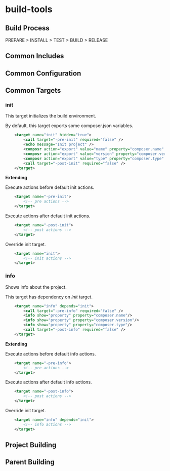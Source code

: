 # build-tools

## Build Process

PREPARE > INSTALL > TEST > BUILD > RELEASE

## Common Includes

## Common Configuration

## Common Targets

### init

This target initializes the build environment.

By default, this target exports some composer.json variables.
 
```xml
    <target name="init" hidden="true">
        <call target="-pre-init" required="false" />
        <echo message="Init project" />
        <composr action="export" value="name" property="composer.name" />
        <composr action="export" value="version" property="composer.version" />
        <composr action="export" value="type" property="composer.type" />
        <call target="-post-init" required="false" />
    </target>
```

**Extending**

Execute actions before default init actions.

```xml
    <target name="-pre-init">
        <!-- pre actions -->
    </target>
```

Execute actions after default init actions.

```xml
    <target name="-post-init">
        <!-- post actions -->
    </target>
```

Override init target.

```xml
    <target name="init">
        <!-- init actions -->
    </target>
```

### info

Shows info about the project.

This target has dependency on *init* target.
 
```xml
    <target name="info" depends="init">
        <call target="-pre-info" required="false" />
        <info show="property" property="composer.name"/>
        <info show="property" property="composer.version"/>
        <info show="property" property="composer.type"/>
        <call target="-post-info" required="false" />
    </target>
```

**Extending**

Execute actions before default info actions.

```xml
    <target name="-pre-info">
        <!-- pre actions -->
    </target>
```

Execute actions after default info actions.

```xml
    <target name="-post-info">
        <!-- post actions -->
    </target>
```

Override init target.

```xml
    <target name="info" depends="init">
        <!-- info actions -->
    </target>
```

## Project Building

## Parent Building





